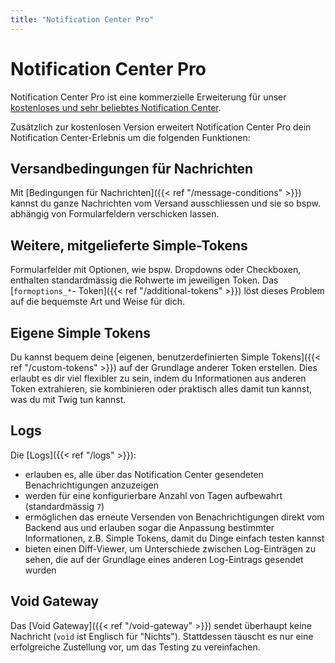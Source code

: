 ```yaml
---
title: "Notification Center Pro"
---
```


# Notification Center Pro

Notification Center Pro ist eine kommerzielle Erweiterung für unser [kostenloses und sehr beliebtes Notification Center][NC].

Zusätzlich zur kostenlosen Version erweitert Notification Center Pro dein Notification Center-Erlebnis um die
folgenden Funktionen:

## Versandbedingungen für Nachrichten

Mit [Bedingungen für Nachrichten]({{< ref "/message-conditions" >}}) kannst du ganze Nachrichten vom Versand ausschliessen und sie so bspw. abhängig von Formularfeldern verschicken lassen.

## Weitere, mitgelieferte Simple-Tokens

Formularfelder mit Optionen, wie bspw. Dropdowns oder Checkboxen, enthalten standardmässig die Rohwerte im jeweiligen Token.
Das [`formoptions_*`- Token]({{< ref "/additional-tokens" >}}) löst dieses Problem auf die bequemste Art und Weise für dich.

## Eigene Simple Tokens

Du kannst bequem deine [eigenen, benutzerdefinierten Simple Tokens]({{< ref "/custom-tokens" >}}) auf der Grundlage anderer Token erstellen. Dies erlaubt es dir viel flexibler zu sein, indem du Informationen aus anderen Token extrahieren, sie kombinieren oder praktisch alles damit tun kannst, was du mit Twig tun kannst.

## Logs

Die [Logs]({{< ref "/logs" >}}):

- erlauben es, alle über das Notification Center gesendeten Benachrichtigungen anzuzeigen
- werden für eine konfigurierbare Anzahl von Tagen aufbewahrt (standardmässig `7`)
- ermöglichen das erneute Versenden von Benachrichtigungen direkt vom Backend aus und erlauben sogar die Anpassung bestimmter Informationen, z.B. Simple Tokens, damit du Dinge einfach testen kannst
- bieten einen Diff-Viewer, um Unterschiede zwischen Log-Einträgen zu sehen, die auf der Grundlage eines anderen Log-Eintrags gesendet wurden

## Void Gateway

Das [Void Gateway]({{< ref "/void-gateway" >}}) sendet überhaupt keine Nachricht (`void` ist Englisch für "Nichts"). Stattdessen täuscht es nur eine erfolgreiche Zustellung vor, um das Testing zu vereinfachen.


[NC]: https://extensions.contao.org/?p=terminal42%2Fnotification_center